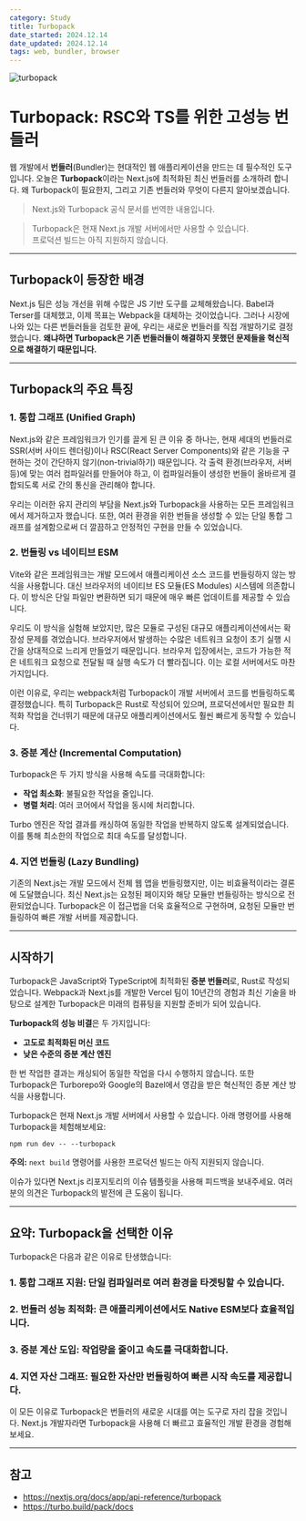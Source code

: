 ```yaml
---
category: Study
title: Turbopack
date_started: 2024.12.14
date_updated: 2024.12.14
tags: web, bundler, browser
---
```


<img src='https://github.com/user-attachments/assets/bf424249-6c33-4964-a258-0c9b502fbcf3' alt='turbopack' />

# Turbopack: RSC와 TS를 위한 고성능 번들러

웹 개발에서 **번들러**(Bundler)는 현대적인 웹 애플리케이션을 만드는 데 필수적인 도구입니다. 오늘은 **Turbopack**이라는 Next.js에 최적화된 최신 번들러를 소개하려 합니다. 왜 Turbopack이 필요한지, 그리고 기존 번들러와 무엇이 다른지 알아보겠습니다.

> Next.js와 Turbopack 공식 문서를 번역한 내용입니다.

> Turbopack은 현재 Next.js 개발 서버에서만 사용할 수 있습니다.  
> 프로덕션 빌드는 아직 지원하지 않습니다.

---

## Turbopack이 등장한 배경

Next.js 팀은 성능 개선을 위해 수많은 JS 기반 도구를 교체해왔습니다. Babel과 Terser를 대체했고, 이제 목표는 Webpack을 대체하는 것이었습니다. 그러나 시장에 나와 있는 다른 번들러들을 검토한 끝에, 우리는 새로운 번들러를 직접 개발하기로 결정했습니다. **왜냐하면 Turbopack은 기존 번들러들이 해결하지 못했던 문제들을 혁신적으로 해결하기 때문입니다.**

---

## Turbopack의 주요 특징

### 1. 통합 그래프 (Unified Graph)

Next.js와 같은 프레임워크가 인기를 끌게 된 큰 이유 중 하나는, 현재 세대의 번들러로 SSR(서버 사이드 렌더링)이나 RSC(React Server Components)와 같은 기능을 구현하는 것이 간단하지 않기(non-trivial하기) 때문입니다. 각 출력 환경(브라우저, 서버 등)에 맞는 여러 컴파일러를 만들어야 하고, 이 컴파일러들이 생성한 번들이 올바르게 결합되도록 서로 간의 통신을 관리해야 합니다.

우리는 이러한 유지 관리의 부담을 Next.js와 Turbopack을 사용하는 모든 프레임워크에서 제거하고자 했습니다. 또한, 여러 환경을 위한 번들을 생성할 수 있는 단일 통합 그래프를 설계함으로써 더 깔끔하고 안정적인 구현을 만들 수 있었습니다.

### 2. 번들링 vs 네이티브 ESM

Vite와 같은 프레임워크는 개발 모드에서 애플리케이션 소스 코드를 번들링하지 않는 방식을 사용합니다. 대신 브라우저의 네이티브 ES 모듈(ES Modules) 시스템에 의존합니다. 이 방식은 단일 파일만 변환하면 되기 때문에 매우 빠른 업데이트를 제공할 수 있습니다.

우리도 이 방식을 실험해 보았지만, 많은 모듈로 구성된 대규모 애플리케이션에서는 확장성 문제를 겪었습니다. 브라우저에서 발생하는 수많은 네트워크 요청이 초기 실행 시간을 상대적으로 느리게 만들었기 때문입니다. 브라우저 입장에서는, 코드가 가능한 적은 네트워크 요청으로 전달될 때 실행 속도가 더 빨라집니다. 이는 로컬 서버에서도 마찬가지입니다.

이런 이유로, 우리는 webpack처럼 Turbopack이 개발 서버에서 코드를 번들링하도록 결정했습니다. 특히 Turbopack은 Rust로 작성되어 있으며, 프로덕션에서만 필요한 최적화 작업을 건너뛰기 때문에 대규모 애플리케이션에서도 훨씬 빠르게 동작할 수 있습니다.

### 3. 증분 계산 (Incremental Computation)

Turbopack은 두 가지 방식을 사용해 속도를 극대화합니다:
- **작업 최소화**: 불필요한 작업을 줄입니다.
- **병렬 처리**: 여러 코어에서 작업을 동시에 처리합니다.

Turbo 엔진은 작업 결과를 캐싱하여 동일한 작업을 반복하지 않도록 설계되었습니다. 이를 통해 최소한의 작업으로 최대 속도를 달성합니다.

### 4. 지연 번들링 (Lazy Bundling)

기존의 Next.js는 개발 모드에서 전체 웹 앱을 번들링했지만, 이는 비효율적이라는 결론에 도달했습니다. 최신 Next.js는 요청된 페이지와 해당 모듈만 번들링하는 방식으로 전환되었습니다. Turbopack은 이 접근법을 더욱 효율적으로 구현하며, 요청된 모듈만 번들링하여 빠른 개발 서버를 제공합니다.

---

## 시작하기

Turbopack은 JavaScript와 TypeScript에 최적화된 **증분 번들러**로, Rust로 작성되었습니다. Webpack과 Next.js를 개발한 Vercel 팀이 10년간의 경험과 최신 기술을 바탕으로 설계한 Turbopack은 미래의 컴퓨팅을 지원할 준비가 되어 있습니다.

**Turbopack의 성능 비결**은 두 가지입니다:
- **고도로 최적화된 머신 코드**
- **낮은 수준의 증분 계산 엔진**

한 번 작업한 결과는 캐싱되어 동일한 작업을 다시 수행하지 않습니다. 또한 Turbopack은 Turborepo와 Google의 Bazel에서 영감을 받은 혁신적인 증분 계산 방식을 사용합니다.

Turbopack은 현재 Next.js 개발 서버에서 사용할 수 있습니다. 아래 명령어를 사용해 Turbopack을 체험해보세요:

```
npm run dev -- --turbopack
```

**주의:** `next build` 명령어를 사용한 프로덕션 빌드는 아직 지원되지 않습니다.

이슈가 있다면 Next.js 리포지토리의 이슈 템플릿을 사용해 피드백을 보내주세요. 여러분의 의견은 Turbopack의 발전에 큰 도움이 됩니다.

---

## 요약: Turbopack을 선택한 이유

Turbopack은 다음과 같은 이유로 탄생했습니다:

### 1. **통합 그래프 지원**: 단일 컴파일러로 여러 환경을 타겟팅할 수 있습니다.
### 2. **번들러 성능 최적화**: 큰 애플리케이션에서도 Native ESM보다 효율적입니다.
### 3. **증분 계산 도입**: 작업량을 줄이고 속도를 극대화합니다.
### 4. **지연 자산 그래프**: 필요한 자산만 번들링하여 빠른 시작 속도를 제공합니다.

이 모든 이유로 Turbopack은 번들러의 새로운 시대를 여는 도구로 자리 잡을 것입니다. Next.js 개발자라면 Turbopack을 사용해 더 빠르고 효율적인 개발 환경을 경험해보세요.

---

## 참고

- https://nextjs.org/docs/app/api-reference/turbopack
- https://turbo.build/pack/docs
